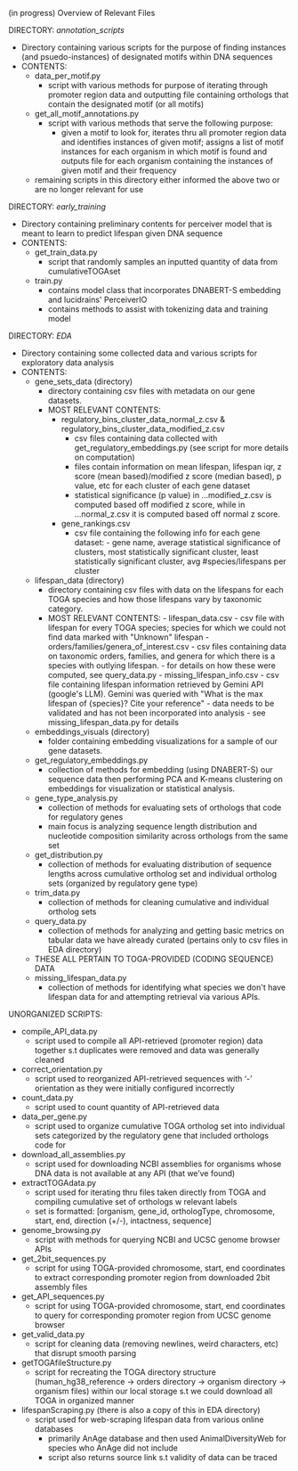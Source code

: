 (in progress) Overview of Relevant Files

DIRECTORY: *annotation_scripts*

- Directory containing various scripts for the purpose of finding instances (and psuedo-instances) of designated motifs within DNA sequences
- CONTENTS:
    - data_per_motif.py
        - script with various methods for purpose of iterating through promoter region data and outputting file containing orthologs that contain the designated motif (or all motifs)
    - get_all_motif_annotations.py
        - script with various methods that serve the following purpose:
            - given a motif to look for, iterates thru all promoter region data and identifies instances of given motif; assigns a list of motif instances for each organism in which motif is found and outputs file for each organism containing the instances of given motif and their frequency
    - remaining scripts in this directory either informed the above two or are no longer relevant for use

DIRECTORY: *early_training*

- Directory containing preliminary contents for perceiver model that is meant to learn to predict lifespan given DNA sequence
- CONTENTS:
    - get_train_data.py
        - script that randomly samples an inputted quantity of data from cumulativeTOGAset
    - train.py
        - contains model class that incorporates DNABERT-S embedding and lucidrains' PerceiverIO
        - contains methods to assist with tokenizing data and training model

DIRECTORY: *EDA*

- Directory containing some collected data and various scripts for exploratory data analysis
- CONTENTS:
    - gene_sets_data (directory)
        - directory containing csv files with metadata on our gene datasets.
        - MOST RELEVANT CONTENTS:
            - regulatory_bins_cluster_data_normal_z.csv & regulatory_bins_cluster_data_modified_z.csv
                - csv files containing data collected with get_regulatory_embeddings.py (see script for more details on computation)
                - files contain information on mean lifespan, lifespan iqr, z score (mean based)/modified z score (median based), p value, etc for each cluster of each gene dataset
                - statistical significance (p value) in ...modified_z.csv is computed based off modified z score, while in ...normal_z.csv it is computed based off normal z score.
            - gene_rankings.csv
                - csv file containing the following info for each gene dataset:
                      - gene name, average statistical significance of clusters, most statistically significant cluster, least statistically significant cluster, avg #species/lifespans per cluster
    - lifespan_data (directory)
        - directory containing csv files with data on the lifespans for each TOGA species and how those lifespans vary by taxonomic category.
        - MOST RELEVANT CONTENTS:
              - lifespan_data.csv
                  - csv file with lifespan for every TOGA species; species for which we could not find data marked with "Unknown" lifespan
              - orders/families/genera_of_interest.csv 
                  - csv files containing data on taxonomic orders, families, and genera for which there is a species with outlying lifespan.
                  - for details on how these were computed, see query_data.py
              - missing_lifespan_info.csv
                  - csv file containing lifespan information retrieved by Gemini API (google's LLM). Gemini was queried with "What is the max lifespan of {species}? Cite your reference"
                  - data needs to be validated and has not been incorporated into analysis
                  - see missing_lifespan_data.py for details 
    - embeddings_visuals (directory)
        - folder containing embedding visualizations for a sample of our gene datasets. 
    - get_regulatory_embeddings.py
        - collection of methods for embedding (using DNABERT-S) our sequence data then performing PCA and K-means clustering on embeddings for visualization or statistical analysis.
    - gene_type_analysis.py
        - collection of methods for evaluating sets of orthologs that code for regulatory genes
        - main focus is analyzing sequence length distribution and nucleotide composition similarity across orthologs from the same set
    - get_distribution.py
        - collection of methods for evaluating distribution of sequence lengths across cumulative ortholog set and individual ortholog sets (organized by regulatory gene type)
    - trim_data.py
        - collection of methods for cleaning cumulative and individual ortholog sets
    - query_data.py
        - collection of methods for analyzing and getting basic metrics on tabular data we have already curated (pertains only to csv files in EDA directory)
    - THESE ALL PERTAIN TO TOGA-PROVIDED (CODING SEQUENCE) DATA
    - missing_lifespan_data.py
        - collection of methods for identifying what species we don't have lifespan data for and attempting retrieval via various APIs. 

UNORGANIZED SCRIPTS:

- compile_API_data.py
    - script used to compile all API-retrieved (promoter region) data together s.t duplicates were removed and data was generally cleaned
- correct_orientation.py
    - script used to reorganized API-retrieved sequences with ‘-’ orientation as they were initially configured incorrectly
- count_data.py
    - script used to count quantity of API-retrieved data
- data_per_gene.py
    - script used to organize cumulative TOGA ortholog set into individual sets categorized by the regulatory gene that included orthologs code for
- download_all_assemblies.py
    - script used for downloading NCBI assemblies for organisms whose DNA data is not available at any API (that we’ve found)
- extractTOGAdata.py
    - script used for iterating thru files taken directly from TOGA and compiling cumulative set of orthologs w relevant labels
    - set is formatted: [organism, gene_id, orthologType, chromosome, start, end, direction (+/-), intactness, sequence]
- genome_browsing.py
    - script with methods for querying NCBI and UCSC genome browser APIs
- get_2bit_sequences.py
    - script for using TOGA-provided chromosome, start, end coordinates to extract corresponding promoter region from downloaded 2bit assembly files
- get_API_sequences.py
    - script for using TOGA-provided chromosome, start, end coordinates to query for corresponding promoter region from UCSC genome browser
- get_valid_data.py
    - script for cleaning data (removing newlines, weird characters, etc) that disrupt smooth parsing
- getTOGAfileStructure.py
    - script for recreating the TOGA directory structure (human_hg38_reference → orders directory → organism directory → organism files)  within our local storage s.t we could download all TOGA in organized manner
- lifespanScraping.py (there is also a copy of this in EDA directory)
    - script used for web-scraping lifespan data from various online databases
        - primarily AnAge database and then used AnimalDiversityWeb for species who AnAge did not include
        - script also returns source link s.t validity of data can be traced
